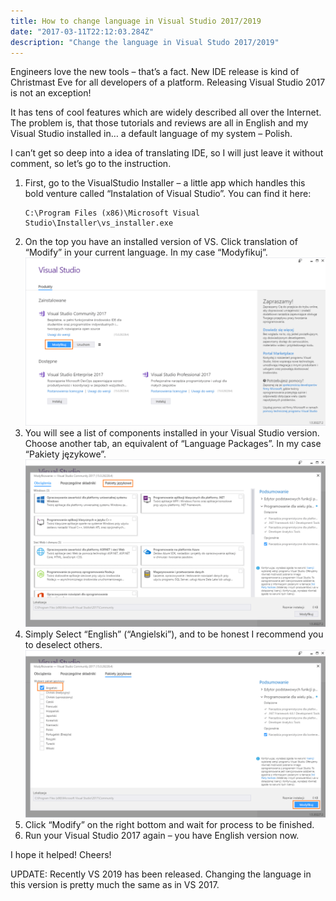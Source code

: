 ```yaml
---
title: How to change language in Visual Studio 2017/2019
date: "2017-03-11T22:12:03.284Z"
description: "Change the language in Visual Studo 2017/2019"
---
```


Engineers love the new tools – that’s a fact. New IDE release is kind of Christmast Eve for all developers of a platform. Releasing Visual Studio 2017 is not an exception!

It has tens of cool features which are widely described all over the Internet. The problem is, that those tutorials and reviews are all in English and my Visual Studio installed in… a default language of my system – Polish.

I can’t get so deep into a idea of translating IDE, so I will just leave it without comment, so let’s go to the instruction.

1. First, go to the VisualStudio Installer – a little app which handles this bold venture called “Instalation of Visual Studio”. You can find it here:
   ```
   C:\Program Files (x86)\Microsoft Visual Studio\Installer\vs_installer.exe
   ```
2. On the top you have an installed version of VS. Click translation of “Modify” in your current language. In my case “Modyfikuj”.
    ![Choose language packages screen](./modify1.png)
3. You will see a list of components installed in your Visual Studio version. Choose another tab, an equivalent of “Language Packages”. In my case “Pakiety językowe”.
    ![Choose languages option screen](./languages.png)
4. Simply Select “English” (“Angielski”), and to be honest I recommend you to deselect others.
    ![Choose languages screen](./vs-change-language-1.png)
5. Click “Modify” on the right bottom and wait for process to be finished.
6. Run your Visual Studio 2017 again – you have English version now.

I hope it helped! Cheers!

UPDATE: Recently VS 2019 has been released. Changing the language in this version is pretty much the same as in VS 2017.